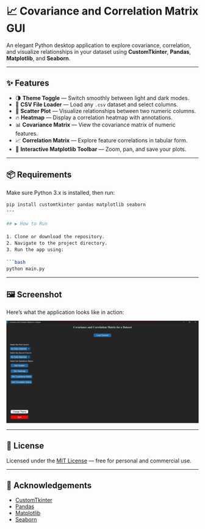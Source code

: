 # 📈 Covariance and Correlation Matrix GUI

An elegant Python desktop application to explore covariance, correlation, and visualize relationships in your dataset using **CustomTkinter**, **Pandas**, **Matplotlib**, and **Seaborn**.

---

## ✨ Features

- 🌗 **Theme Toggle** — Switch smoothly between light and dark modes.  
- 📂 **CSV File Loader** — Load any `.csv` dataset and select columns.  
- 🔁 **Scatter Plot** — Visualize relationships between two numeric columns.  
- 🔥 **Heatmap** — Display a correlation heatmap with annotations.  
- 📊 **Covariance Matrix** — View the covariance matrix of numeric features.  
- 📈 **Correlation Matrix** — Explore feature correlations in tabular form.  
- 🧭 **Interactive Matplotlib Toolbar** — Zoom, pan, and save your plots.

---

## 📦 Requirements

Make sure Python 3.x is installed, then run:

```bash
pip install customtkinter pandas matplotlib seaborn
---

## ▶️ How to Run

1. Clone or download the repository.
2. Navigate to the project directory.
3. Run the app using:

```bash
python main.py
```

---

## 🖼️ Screenshot

Here’s what the application looks like in action:

![App Screenshot](screenshot.png)

---

## 📄 License

Licensed under the [MIT License](LICENSE) — free for personal and commercial use.

---

## 🙌 Acknowledgements

- [CustomTkinter](https://github.com/TomSchimansky/CustomTkinter)
- [Pandas](https://pandas.pydata.org/)
- [Matplotlib](https://matplotlib.org/)
- [Seaborn](https://seaborn.pydata.org/)
